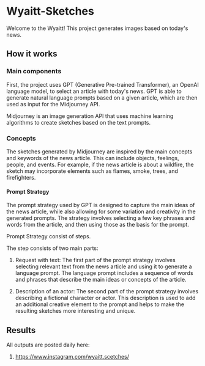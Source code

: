 # Wyaitt-Sketches


Welcome to the Wyaitt! 
This project generates images based on today's news.

## How it works


### Main components

First, the project uses GPT (Generative Pre-trained Transformer), an OpenAI language model, 
to select an article with today's news. GPT is able to generate natural language prompts based 
on a given article, which are then used as input for the Midjourney API.

Midjourney is an image generation API that uses machine learning algorithms to create 
sketches based on the text prompts.

### Concepts 

The sketches generated by Midjourney are inspired by the main concepts and keywords of the news article. This can include objects, feelings, people, and events. For example, if the news article is about a wildfire, the sketch may incorporate elements such as flames, smoke, trees, and firefighters.


#### Prompt Strategy

The prompt strategy used by GPT is designed to capture the main ideas of the news article,
while also allowing for some variation and creativity in the generated prompts. 
The strategy involves selecting a few key phrases and words from the article, and then using 
those as the basis for the prompt.

Prompt Strategy consist of steps. 

The step consists of two main parts:

1. Request with text: The first part of the prompt strategy involves selecting relevant text from the news article and using it to generate a language prompt. The language prompt includes a sequence of words and phrases that describe the main ideas or concepts of the article.

2. Description of an actor: The second part of the prompt strategy involves describing a fictional character or actor. This description is used to add an additional creative element to the prompt and helps to make the resulting sketches more interesting and unique.


## Results 

All outputs are posted daily here: 

1. https://www.instagram.com/wyaitt.scetches/